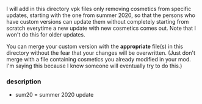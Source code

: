 I will add in this directory vpk files only removing cosmetics from specific updates, starting with the one from summer 2020, so that the persons who have custom versions can update them without completely starting from scratch everytime a new update with new cosmetics comes out. Note that I won't do this for older updates.

You can merge your custom version with the **appropriate** file(s) in this directory without the fear that your changes will be overwritten. (Just don't merge with a file containing cosmetics you already modified in your mod. I'm saying this because I know someone will eventually try to do this.)

### description

- sum20 = summer 2020 update
